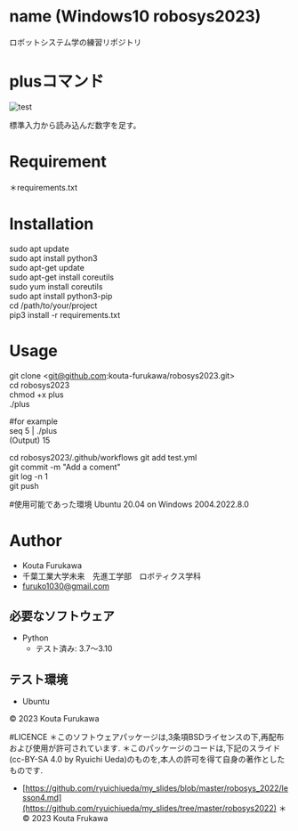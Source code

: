 # name (Windows10 robosys2023)
ロボットシステム学の練習リポジトリ


# plusコマンド
![test](https://github.com/kouta-furukawa/robosys2023/actions/workflows/test.yml/badge.svg)

標準入力から読み込んだ数字を足す。

# Requirement
＊requirements.txt

# Installation
sudo apt update  
sudo apt install python3  
sudo apt-get update  
sudo apt-get install coreutils  
sudo yum install coreutils  
sudo apt install python3-pip   
cd /path/to/your/project  
pip3 install -r requirements.txt  

# Usage
git clone <git@github.com:kouta-furukawa/robosys2023.git>  
cd robosys2023  
chmod +x plus  
./plus  

#for example  
seq 5 | ./plus   
(Output) 15  

cd robosys2023/.github/workflows 
git add test.yml  
git commit -m "Add a coment"  
git log -n 1  
git push  

#使用可能であった環境
Ubuntu 20.04 on Windows 2004.2022.8.0
 


# Author
* Kouta Furukawa  
* 千葉工業大学未来　先進工学部　ロボティクス学科  
* furuko1030@gmail.com  



## 必要なソフトウェア
* Python
  * テスト済み: 3.7〜3.10

## テスト環境
* Ubuntu

© 2023 Kouta Furukawa

#LICENCE
＊このソフトウェアパッケージは,3条項BSDライセンスの下,再配布および使用が許可されています.
＊このパッケージのコードは,下記のスライド(cc-BY-SA 4.0 by Ryuichi Ueda)のものを,本人の許可を得て自身の著作としたものです.
* [https://github.com/ryuichiueda/my_slides/blob/master/robosys_2022/lesson4.md](https://github.com/ryuichiueda/my_slides/tree/master/robosys2022)
＊© 2023 Kouta Frukawa 
